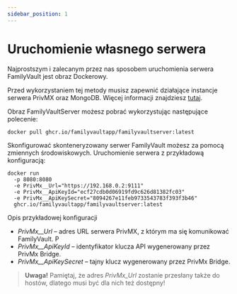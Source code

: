 ```yaml
---
sidebar_position: 1
---
```


# Uruchomienie własnego serwera

Najprostszym i zalecanym przez nas sposobem uruchomienia serwera FamilyVault jest obraz Dockerowy.

Przed wykorzystaniem tej metody musisz zapewnić działające instancje serwera PrivMX oraz MongoDB. Więcej informacji
znajdziesz [tutaj](https://github.com/simplito/privmx-bridge-docker).

Obraz FamilyVaultServer możesz pobrać wykorzystując następujące polecenie:

```shell
docker pull ghcr.io/familyvaultapp/familyvaultserver:latest
```

Skonfigurować skonteneryzowany serwer FamilyVault możesz za pomocą zmiennych środowiskowych. Uruchomienie serwera z
przykładową konfiguracją:

```shell
docker run
  -p 8080:8080
  -e PrivMx__Url="https://192.168.0.2:9111"
  -e PrivMx__ApiKeyId="ecf27cdb0d06919fd9c626d81382fc03"
  -e PrivMx__ApiKeySecret="8094267e11feb9733543783f393f3b46"
  ghcr.io/familyvaultapp/familyvaultserver:latest
```

Opis przykładowej konfiguracji

- _PrivMx__Url_ – adres URL serwera PrivMX, z którym ma się komunikować FamilyVault. P
- _PrivMx__ApiKeyId_ – identyfikator klucza API wygenerowany przez PrivMx Bridge.
- _PrivMx__ApiKeySecret_ – tajny klucz wygenerowany przez PrivMx Bridge.

> **Uwaga!** Pamiętaj, że adres _PrivMx_Url_ zostanie przesłany także do hostów, dlatego musi być dla nich też dostępny!